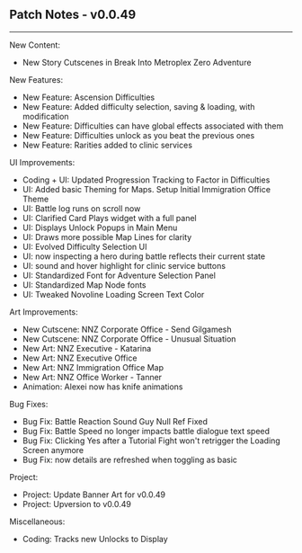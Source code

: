 ## Patch Notes - v0.0.49
----

New Content:
- New Story Cutscenes in Break Into Metroplex Zero Adventure

New Features:
- New Feature: Ascension Difficulties
- New Feature: Added difficulty selection, saving & loading, with modification
- New Feature: Difficulties can have global effects associated with them
- New Feature: Difficulties unlock as you beat the previous ones
- New Feature: Rarities added to clinic services

UI Improvements:
- Coding + UI: Updated Progression Tracking to Factor in Difficulties
- UI: Added basic Theming for Maps. Setup Initial Immigration Office Theme
- UI: Battle log runs on scroll now
- UI: Clarified Card Plays widget with a full panel
- UI: Displays Unlock Popups in Main Menu
- UI: Draws more possible Map Lines for clarity
- UI: Evolved Difficulty Selection UI
- UI: now inspecting a hero during battle reflects their current state
- UI: sound and hover highlight for clinic service buttons
- UI: Standardized Font for Adventure Selection Panel
- UI: Standardized Map Node fonts
- UI: Tweaked Novoline Loading Screen Text Color

Art Improvements:
- New Cutscene: NNZ Corporate Office - Send Gilgamesh
- New Cutscene: NNZ Corporate Office - Unusual Situation
- New Art: NNZ Executive - Katarina
- New Art: NNZ Executive Office
- New Art: NNZ Immigration Office Map
- New Art: NNZ Office Worker - Tanner
- Animation: Alexei now has knife animations

Bug Fixes:
- Bug Fix: Battle Reaction Sound Guy Null Ref Fixed
- Bug Fix: Battle Speed no longer impacts battle dialogue text speed
- Bug Fix: Clicking Yes after a Tutorial Fight won't retrigger the Loading Screen anymore
- Bug Fix: now details are refreshed when toggling as basic

Project:
- Project: Update Banner Art for v0.0.49
- Project: Upversion to v0.0.49

Miscellaneous:
- Coding: Tracks new Unlocks to Display
